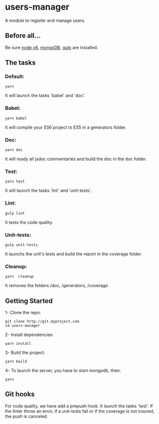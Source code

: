 # users-manager

A module to register and manage users.

## Before all...

Be sure [node v6](https://nodejs.org/en/download/), [mongoDB](https://docs.mongodb.com/manual/installation/), [gulp](http://gulpjs.com/) are installed.

## The tasks

### Default:

```
yarn
```

It will launch the tasks 'babel' and 'doc'.

### Babel:

```
yarn babel
```

It will compile your ES6 project to ES5 in a generators folder.

### Doc:

```
yarn doc
```

It will ready all jsdoc commentaries and build the doc in the doc folder.

### Test:

```
yarn test
```

It will launch the tasks 'lint' and 'unit-tests'.

### Lint:

```
gulp lint
```

It tests the code quality.

### Unit-tests:

```
gulp unit-tests
```

It launchs the unit's tests and build the report in the coverage folder.

### Cleanup:

```
yarn  cleanup
```

It removes the folders /doc, /generators, /coverage.

## Getting Started

1- Clone the repo:

```
git clone http://git.myproject.com
cd users-manager
```

2- Install dependencies:

```
yarn install
```

3- Build the project:

```
yarn build
```

4- To launch the server, you have to start mongodb, then:

```
yarn
```
## Git hooks

For code quality, we have add a prepush hook. It launch the tasks 'test'. If the linter throw an error, if a unit-tests fail or if the coverage is not insured, the push is canceled.
